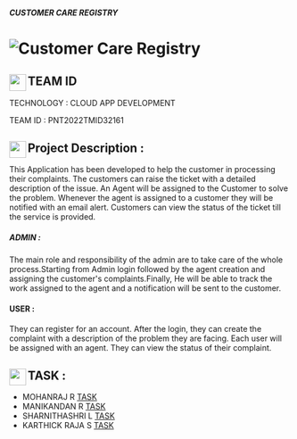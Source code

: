 ###### **CUSTOMER CARE REGISTRY**
# ![Customer Care Registry](https://user-images.githubusercontent.com/113118101/190862005-1d96edb0-537e-4144-be51-7271c504c28a.jpg)

## TEAM ID<img align="left" width="30" height="30" src="https://user-images.githubusercontent.com/113118101/190885458-28c233ea-4848-462c-8b44-f94a479f02af.png">

  TECHNOLOGY : CLOUD APP DEVELOPMENT
    
  TEAM ID : PNT2022TMID32161


## <img align="left" width="30" height="30" src="https://user-images.githubusercontent.com/113118101/190884720-ba446334-cbe4-402d-8fcb-4f864f28d618.png">Project Description :
   
   This Application has been developed to help the customer in processing their complaints. 
   The customers can raise the ticket with a detailed description of the issue. 
   An Agent will be assigned to the Customer to solve the problem. 
   Whenever the agent is assigned to a customer they will be notified with an email alert. 
   Customers can view the status of the ticket till the service is provided.
   

##### ADMIN : 
   The main role and responsibility of the admin are to take care of the whole process.Starting from Admin login followed by the agent creation and  assigning  the customer's complaints.Finally, He will be able to track the work assigned to the agent and a notification will be sent to the customer.

#### USER : 
   They can register for an account.  After the login, they can create the complaint with a description of the problem they are facing. Each user will be assigned with an agent.  They can view the status of their complaint.
   
 ## <img align="left" width="30" height="30" src="https://user-images.githubusercontent.com/113118101/190885956-903643a8-7a34-44ec-a253-77bce2d9d8d9.png">TASK :
 - MOHANRAJ R           [TASK](https://github.com/IBM-EPBL/IBM-Project-13582-1659522338/tree/main/Assessments/Team%20Lead)
 - MANIKANDAN R         [TASK](https://github.com/IBM-EPBL/IBM-Project-13582-1659522338/tree/main/Assessments/Team%20Member-1)
 - SHARNITHASHRI L      [TASK](https://github.com/IBM-EPBL/IBM-Project-13582-1659522338/tree/main/Assessments/Team%20Member-2)
 - KARTHICK RAJA S      [TASK](https://github.com/IBM-EPBL/IBM-Project-13582-1659522338/tree/main/Assessments/Team%20Member-3) 
